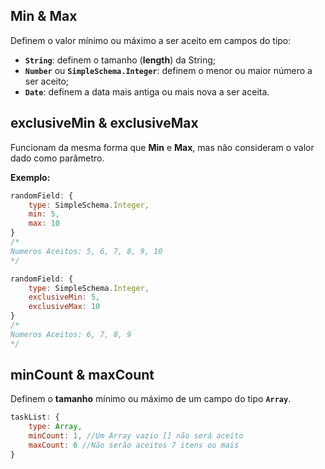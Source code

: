 ## Min & Max

Definem o valor mínimo ou máximo a ser aceito em campos do tipo:

- **`String`**: definem o tamanho (**length**) da String;
- **`Number`** ou **`SimpleSchema.Integer`**: definem o menor ou maior número a ser aceito;
- **`Date`**: definem a data mais antiga ou mais nova a ser aceita.

## exclusiveMin & exclusiveMax

Funcionam da mesma forma que **Min** e **Max**, mas não consideram o valor dado como parâmetro.

**Exemplo:**

```javascript
randomField: {
    type: SimpleSchema.Integer,
    min: 5,
    max: 10
}
/*
Numeros Aceitos: 5, 6, 7, 8, 9, 10
*/
```

```javascript
randomField: {
    type: SimpleSchema.Integer,
    exclusiveMin: 5,
    exclusiveMax: 10
}
/*
Numeros Aceitos: 6, 7, 8, 9
*/
```

## minCount & maxCount

Definem o **tamanho** mínimo ou máximo de um campo do tipo **`Array`**.

```javascript
taskList: {
    type: Array,
    minCount: 1, //Um Array vazio [] não será aceito
    maxCount: 6 //Não serão aceitos 7 itens ou mais
}
```